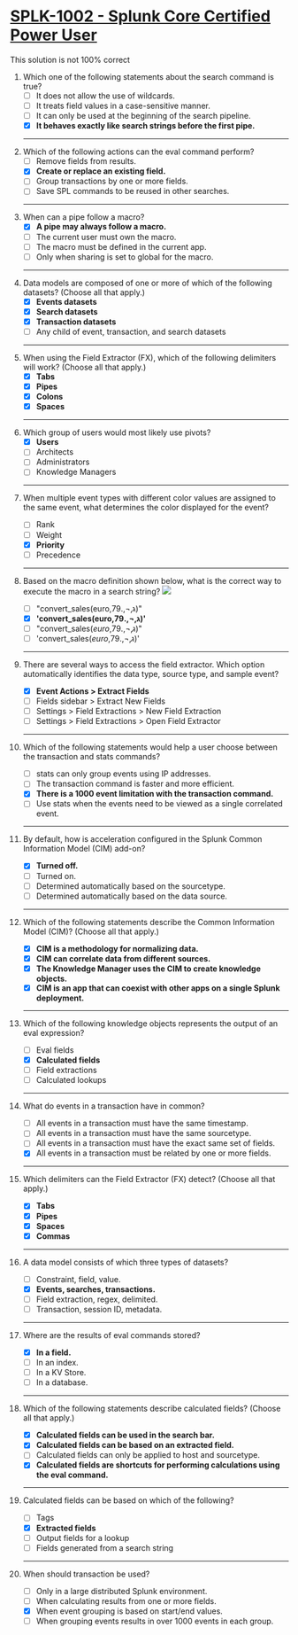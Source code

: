 # [SPLK-1002 - Splunk Core Certified Power User](https://www.splunk.com/en_us/training/certification-track/splunk-core-certified-power-user.html)

This solution is not 100% correct

<ol>
<li>
Which one of the following statements about the search command is true?

- [ ] It does not allow the use of wildcards.
- [ ] It treats field values in a case-sensitive manner.
- [ ] It can only be used at the beginning of the search pipeline.
- [X] **It behaves exactly like search strings before the first pipe.**

</li>

---

<li>
Which of the following actions can the eval command perform?

- [ ] Remove fields from results.
- [X] **Create or replace an existing field.**
- [ ] Group transactions by one or more fields.
- [ ] Save SPL commands to be reused in other searches.

</li>

---

<li>
When can a pipe follow a macro?

- [X] **A pipe may always follow a macro.**
- [ ] The current user must own the macro.
- [ ] The macro must be defined in the current app.
- [ ] Only when sharing is set to global for the macro.

</li>

---

<li>
Data models are composed of one or more of which of the following datasets? (Choose all that apply.)

- [X] **Events datasets**
- [X] **Search datasets**
- [X] **Transaction datasets**
- [ ] Any child of event, transaction, and search datasets

</li>

---

<li>
When using the Field Extractor (FX), which of the following delimiters will work? (Choose all that apply.)

- [X] **Tabs**
- [X] **Pipes**
- [X] **Colons**
- [X] **Spaces**

</li>

---

<li>
Which group of users would most likely use pivots?

- [X] **Users**
- [ ] Architects
- [ ] Administrators
- [ ] Knowledge Managers

</li>

---

<li>

When multiple event types with different color values are assigned to the same event, what determines the color
displayed for the event?

- [ ] Rank
- [ ] Weight
- [X] **Priority**
- [ ] Precedence

</li>

---

<li>

Based on the macro definition shown below, what is the correct way to execute the macro in a search string?
![](C:\Users\furqo\OneDrive\Desktop\splk-1002-prep-8.jpg)

- [ ] "convert_sales(euro,ג‚¬,.79)"
- [X] **'convert_sales(euro,ג‚¬,.79)'**
- [ ] "convert_sales($euro$,$ג‚¬$,$.79$)"
- [ ] 'convert_sales($euro$,$ג‚¬$,$.79$)'

</li>

---

<li>

There are several ways to access the field extractor. Which option automatically identifies the data type, source type,
and sample event?

- [X] **Event Actions > Extract Fields**
- [ ] Fields sidebar > Extract New Fields
- [ ] Settings > Field Extractions > New Field Extraction
- [ ] Settings > Field Extractions > Open Field Extractor

</li>

---

<li>

Which of the following statements would help a user choose between the transaction and stats commands?

- [ ] stats can only group events using IP addresses.
- [ ] The transaction command is faster and more efficient.
- [X] **There is a 1000 event limitation with the transaction command.**
- [ ] Use stats when the events need to be viewed as a single correlated event.

</li>

---

<li>

By default, how is acceleration configured in the Splunk Common Information Model (CIM) add-on?

- [X] **Turned off.**
- [ ] Turned on.
- [ ] Determined automatically based on the sourcetype.
- [ ] Determined automatically based on the data source.

</li>

---

<li>

Which of the following statements describe the Common Information Model (CIM)? (Choose all that apply.)

- [X] **CIM is a methodology for normalizing data.**
- [X] **CIM can correlate data from different sources.**
- [X] **The Knowledge Manager uses the CIM to create knowledge objects.**
- [X] **CIM is an app that can coexist with other apps on a single Splunk deployment.**

</li>

---

<li>

Which of the following knowledge objects represents the output of an eval expression?

- [ ] Eval fields
- [X] **Calculated fields**
- [ ] Field extractions
- [ ] Calculated lookups

</li>

---

<li>

What do events in a transaction have in common?

- [ ] All events in a transaction must have the same timestamp.
- [ ] All events in a transaction must have the same sourcetype.
- [ ] All events in a transaction must have the exact same set of fields.
- [X] All events in a transaction must be related by one or more fields.

</li>

---

<li>

Which delimiters can the Field Extractor (FX) detect? (Choose all that apply.)

- [X] **Tabs**
- [X] **Pipes**
- [X] **Spaces**
- [X] **Commas**

</li>

---

<li>

A data model consists of which three types of datasets?

- [ ] Constraint, field, value.
- [X] **Events, searches, transactions.**
- [ ] Field extraction, regex, delimited.
- [ ] Transaction, session ID, metadata.

</li>

---

<li>

Where are the results of eval commands stored?

- [X] **In a field.**
- [ ] In an index.
- [ ] In a KV Store.
- [ ] In a database.

</li>

---

<li>

Which of the following statements describe calculated fields? (Choose all that apply.)

- [X] **Calculated fields can be used in the search bar.**
- [x] **Calculated fields can be based on an extracted field.**
- [ ] Calculated fields can only be applied to host and sourcetype.
- [x] **Calculated fields are shortcuts for performing calculations using the eval command.**

</li>

---

<li>

Calculated fields can be based on which of the following?

- [ ] Tags
- [X] **Extracted fields**
- [ ] Output fields for a lookup
- [ ] Fields generated from a search string

</li>

---

<li>

When should transaction be used?

- [ ] Only in a large distributed Splunk environment.
- [ ] When calculating results from one or more fields.
- [X] When event grouping is based on start/end values.
- [ ] When grouping events results in over 1000 events in each group.

</li>




</ol>